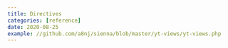 ```yaml
---
title: Directives
categories: [reference]
date: 2020-08-25
example: //github.com/a8nj/sienna/blob/master/yt-views/yt-views.php
---
```

